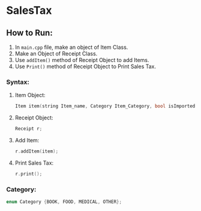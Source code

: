 # SalesTax

## How to Run:

1. In `main.cpp` file, make an object of Item Class.
2. Make an Object of Receipt Class.
3. Use `addItem()` method of Receipt Object to add Items.
4. Use `Print()` method of Receipt Object to Print Sales Tax.

### Syntax:
1. Item Object:
    ```cpp
    Item item(string Item_name, Category Item_Category, bool isImported, float Item_price);
    ```

2. Receipt Object:
   ```cpp
   Receipt r;
   ```

3. Add Item:
   ```cpp
   r.addItem(item);
   ```
   
4. Print Sales Tax:
   ```cpp
   r.print();
   ```
   
### Category:
   ```cpp
   enum Category {BOOK, FOOD, MEDICAL, OTHER};
   ```
    
